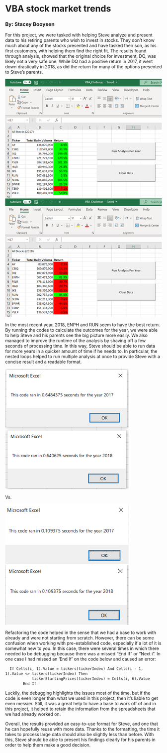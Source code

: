 # VBA stock market trends

### By: Stacey Booysen

For this project, we were tasked with helping Steve analyze and present data to his retiring parents who wish to invest in stocks. They don’t know much about any of the stocks presented and have tasked their son, as his first customers, with helping them find the right fit.
The results found through analysis, showed that the original choice for investment, DQ, was likely not a very safe one. While DQ had a positive return in 2017, it went down drastically in 2018, as did the return for many of the options presented to Steve’s parents.

![Results 2017]( https://github.com/sbooysen/stock-analysis/blob/main/2017_Stocks_Return.png)
![Results 2018]( https://github.com/sbooysen/stock-analysis/blob/main/2018_Stocks_Return.png)

In the most recent year, 2018, ENPH and RUN seem to have the best return. By running the codes to calculate the outcomes for the year, we were able to help Steve and his parents see the big picture more easily.
We also managed to improve the runtime of the analysis by shaving off a few seconds of processing time. In this way, Steve should be able to run data for more years in a quicker amount of time if he needs to. In particular, the nested loops helped to run multiple analysis at once to provide Steve with a concise result and a readable format.


![2017 Original]( https://github.com/sbooysen/stock-analysis/blob/main/VBA_Challenge%202017-First%20Run.png)
![2018 Original]( https://github.com/sbooysen/stock-analysis/blob/main/VBA_Challenge%202018-First%20Run.png)

Vs.

![2017 Refactored]( https://github.com/sbooysen/stock-analysis/blob/main/VBA_Challenge_2017.png)
![2018 Refactored]( https://github.com/sbooysen/stock-analysis/blob/main/VBA_Challenge_2018.png)


Refactoring the code helped in the sense that we had a base to work with already and were not starting from scratch. However, there can be some confusion when working with pre-established code, especially if a lot of it is somewhat new to you. In this case, there were several times in which there needed to be debugging because there was a missed “End If” or “Next i”. In one case I had missed an ‘End If’ on the code below and caused an error: 

```
  If Cells(i, 1).Value = tickers(tickerIndex) And Cells(i - 1, 1).Value <> tickers(tickerIndex) Then
            tickerStartingPrices(tickerIndex) = Cells(i, 6).Value
        End If
```

Luckily, the debugging highlights the issues most of the time, but if the code is even longer than what we used in this project, then it’s liable to get even messier. Still, it was a great help to have a base to work off of and in this project, it helped to retain the information from the spreadsheets that we had already worked on.

Overall, the results provided an easy-to-use format for Steve, and one that he can hopefully reuse with more data. Thanks to the formatting, the time it takes to process large data should also be slightly less than before. With this, Steve should be able to present his findings clearly for his parents in order to help them make a good decision.


